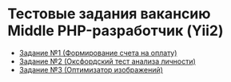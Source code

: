 # Тестовые задания вакансию Middle PHP-разработчик (Yii2)

- [Задание №1 (Формирование счета на оплату)](web-dev-php-middle-001.md)
- [Задание №2 (Оксфордский тест анализа личности)](web-dev-php-middle-002.md)
- [Задание №3 (Оптимизатор изображений)](web-dev-php-middle-003.md)